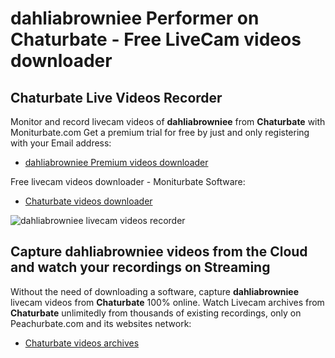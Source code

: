 # dahliabrowniee Performer on Chaturbate - Free LiveCam videos downloader

## Chaturbate Live Videos Recorder

Monitor and record livecam videos of **dahliabrowniee** from **Chaturbate** with Moniturbate.com
Get a premium trial for free by just and only registering with your Email address:
* [dahliabrowniee Premium videos downloader](https://moniturbate.com/request-demo-licence-key.html)

Free livecam videos downloader - Moniturbate Software:
* [Chaturbate videos downloader](https://moniturbate.com/moniturbate-download-software.html)

![dahliabrowniee livecam videos recorder](https://peachurnet.com/templates/moniturbate-software.png)


## Capture dahliabrowniee videos from the Cloud and watch your recordings on Streaming

Without the need of downloading a software, capture **dahliabrowniee** livecam videos from **Chaturbate** 100% online.
Watch Livecam archives from **Chaturbate** unlimitedly from thousands of existing recordings, only on Peachurbate.com and its websites network:
* [Chaturbate videos archives](https://peachurnet.com/)